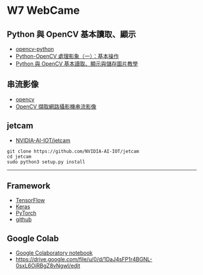 # W7 WebCame
## Python 與 OpenCV 基本讀取、顯示  
+ [opencv-python](https://opencv-python-tutroals.readthedocs.io/en/latest/py_tutorials/py_gui/py_image_display/py_image_display.html)
+ [Python-OpenCV 處理影象（一）：基本操作](https://codertw.com/%E7%A8%8B%E5%BC%8F%E8%AA%9E%E8%A8%80/557643/)
+ [Python 與 OpenCV 基本讀取、顯示與儲存圖片教學](https://blog.gtwang.org/programming/opencv-basic-image-read-and-write-tutorial/)
## 串流影像
+ [opencv](https://docs.opencv.org/master/dd/d43/tutorial_py_video_display.html)
+ [OpenCV 擷取網路攝影機串流影像](https://blog.gtwang.org/programming/opencv-webcam-video-capture-and-file-write-tutorial/)
## jetcam
+ [NVIDIA-AI-IOT/jetcam](https://github.com/NVIDIA-AI-IOT/jetcam)
```
git clone https://github.com/NVIDIA-AI-IOT/jetcam
cd jetcam
sudo python3 setup.py install
```
***
## Framework
+ [TensorFlow](https://www.tensorflow.org/learn?hl=zh-tw)
+ [Keras](https://www.tensorflow.org/guide/keras?hl=zh-tw)
+ [PyTorch](https://pytorch.org/)
+ [github](https://github.com/tensorflow/tensorflow)
## Google Colab
+ [Google Colaboratory notebook](https://colab.research.google.com/notebooks/welcome.ipynb#scrollTo=-Rh3-Vt9Nev9)
+ https://drive.google.com/file/u/0/d/1DaJ4sFP1r4BGNL-0sxL6OiRBgZ8vNgwl/edit
